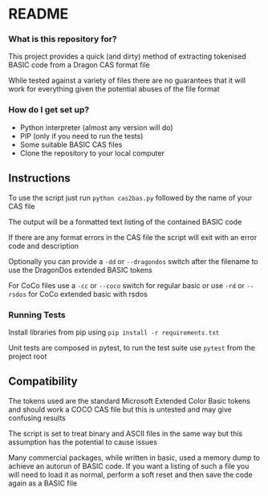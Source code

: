 # README #

### What is this repository for? ###

This project provides a quick (and dirty) method of extracting tokenised 
BASIC code from a Dragon CAS format file

While tested against a variety of files there are no guarantees that it 
will work for everything given the potential abuses of the file format 

### How do I get set up? ###

* Python interpreter (almost any version will do)
* PIP (only if you need to run the tests)
* Some suitable BASIC CAS files
* Clone the repository to your local computer

## Instructions ##

To use the script just run ```python cas2bas.py``` followed by the name of
your CAS file

The output will be a formatted text listing of the contained BASIC code

If there are any format errors in the CAS file the script will exit with an
error code and description

Optionally you can provide a `-dd` or `--dragondos` switch after the filename to use 
the DragonDos extended BASIC tokens

For CoCo files use a `-cc` or `--coco` switch for regular basic or use `-rd` or 
`--rsdos` for CoCo extended basic with rsdos

### Running Tests ###

Install libraries from pip using ```pip install -r requirements.txt```

Unit tests are composed in pytest, to run the test suite use ```pytest``` from the
project root

## Compatibility ##

The tokens used are the standard Microsoft Extended Color Basic tokens and
should work a COCO CAS file but this is untested and may give confusing
results

The script is set to treat binary and ASCII files in the same way but this
assumption has the potential to cause issues

Many commercial packages, while written in basic, used a memory dump to 
achieve an autorun of BASIC code. If you want a listing of such a file you
will need to load it as normal, perform a soft reset and then save the 
code again as a BASIC file
 